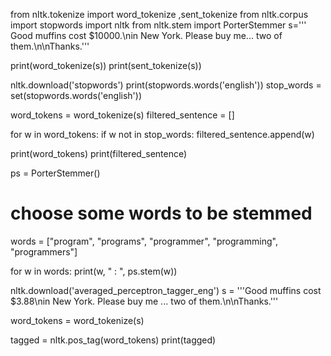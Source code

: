 from nltk.tokenize import word_tokenize ,sent_tokenize
from nltk.corpus import stopwords
import nltk
from nltk.stem import PorterStemmer
s=''' Good muffins cost $10000.\nin New York. Please buy me... two of them.\n\nThanks.'''


print(word_tokenize(s))
print(sent_tokenize(s))

nltk.download('stopwords')
print(stopwords.words('english'))
stop_words = set(stopwords.words('english'))

word_tokens = word_tokenize(s)
filtered_sentence = []
 
for w in word_tokens:
    if w not in stop_words:
        filtered_sentence.append(w)

print(word_tokens)
print(filtered_sentence)

ps = PorterStemmer()
 
# choose some words to be stemmed
words = ["program", "programs", "programmer", "programming", "programmers"]
 
for w in words:
    print(w, " : ", ps.stem(w))

nltk.download('averaged_perceptron_tagger_eng')
s = '''Good muffins cost $3.88\nin New York.  Please buy me
... two of them.\n\nThanks.'''

word_tokens = word_tokenize(s) 

tagged = nltk.pos_tag(word_tokens)
print(tagged)
